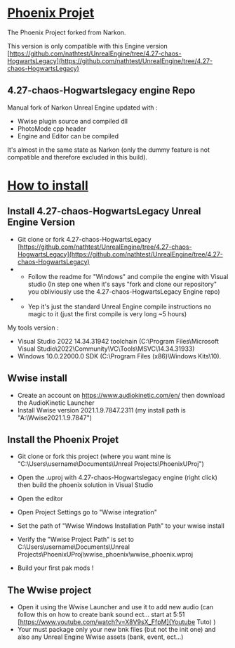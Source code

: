# <ins>Phoenix Projet</ins>

The Phoenix Project forked from Narkon.

This version is only compatible with this Engine version [https://github.com/nathtest/UnrealEngine/tree/4.27-chaos-HogwartsLegacy](https://github.com/nathtest/UnrealEngine/tree/4.27-chaos-HogwartsLegacy)

## 4.27-chaos-Hogwartslegacy engine Repo

Manual fork of Narkon Unreal Engine updated with :
- Wwise plugin source and compiled dll
- PhotoMode cpp header
- Engine and Editor can be compiled

It's almost in the same state as Narkon (only the dummy feature is not compatible and therefore excluded in this build).


# <ins>How to install</ins>

## Install 4.27-chaos-HogwartsLegacy Unreal Engine Version

- Git clone or fork 4.27-chaos-HogwartsLegacy [https://github.com/nathtest/UnrealEngine/tree/4.27-chaos-HogwartsLegacy](https://github.com/nathtest/UnrealEngine/tree/4.27-chaos-HogwartsLegacy)
- - Follow the readme for "Windows" and compile the engine with Visual studio (In step one when it's says "fork and clone our repository" you obliviously use the 4.27-chaos-HogwartsLegacy Engine repo)
- - Yep it's just the standard Unreal Engine compile instructions no magic to it (just the first compile is very long ~5 hours) 

My tools version : 
- Visual Studio 2022 14.34.31942 toolchain (C:\Program Files\Microsoft Visual Studio\2022\Community\VC\Tools\MSVC\14.34.31933) 
- Windows 10.0.22000.0 SDK (C:\Program Files (x86)\Windows Kits\10).

## Wwise install
- Create an account on https://www.audiokinetic.com/en/ then download the AudioKinetic Launcher
- Install Wwise version 2021.1.9.7847.2311 (my install path is "A:\Wwise2021.1.9.7847")

## Install the Phoenix Projet

- Git clone or fork this project (where you want mine is "C:\Users\username\Documents\Unreal Projects\PhoenixUProj\")
- Open the .uproj with 4.27-chaos-Hogwartslegacy engine (right click) then build the phoenix solution in Visual Studio

- Open the editor
- Open Project Settings go to "Wwise integration"
- Set the path of "Wwise Windows Installation Path" to your wwise install
- Verify the "Wwise Project Path" is set to C:\Users\username\Documents\Unreal Projects\PhoenixUProj\wwise_phoenix\wwise_phoenix.wproj

- Build your first pak mods !

## The Wwise project
- Open it using the Wwise Launcher and use it to add new audio (can follow this on how to create bank sound ect... start at 5:51 [https://www.youtube.com/watch?v=X8V9sX_FfpM](Youtube Tuto) )
- Your must package only your new bnk files (but not the init one) and also any Unreal Engine Wwise assets (bank, event, ect...)
